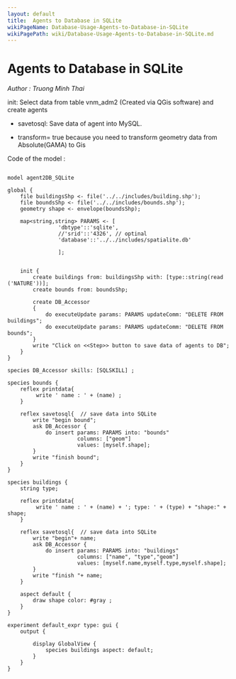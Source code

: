```yaml
---
layout: default
title:  Agents to Database in SQLite
wikiPageName: Database-Usage-Agents-to-Database-in-SQLite
wikiPagePath: wiki/Database-Usage-Agents-to-Database-in-SQLite.md
---
```


[//]: # (keyword|skill_SQLSKILL)
[//]: # (keyword|concept_database)
#  Agents to Database in SQLite


_Author : Truong Minh Thai_

   init: Select data from table vnm_adm2 (Created via QGis software)  and create  agents

 * savetosql: Save data of agent into MySQL.
 
 * transform= true because you need to transform geometry data from Absolute(GAMA) to Gis
 

Code of the model : 

```

model agent2DB_SQLite  
  
global {  
	file buildingsShp <- file('../../includes/building.shp');
	file boundsShp <- file('../../includes/bounds.shp');
	geometry shape <- envelope(boundsShp);
	
	map<string,string> PARAMS <- [
				'dbtype'::'sqlite', 
				//'srid'::'4326', // optinal
				'database'::'../../includes/spatialite.db'
			
				];


	init {
		create buildings from: buildingsShp with: [type::string(read ('NATURE'))];
		create bounds from: boundsShp;
		
		create DB_Accessor  
		{ 			
			do executeUpdate params: PARAMS updateComm: "DELETE FROM buildings";	
			do executeUpdate params: PARAMS updateComm: "DELETE FROM bounds";			
		}
		write "Click on <<Step>> button to save data of agents to DB";		 
	}
}   
 
species DB_Accessor skills: [SQLSKILL] ;   

species bounds {
	reflex printdata{
		 write ' name : ' + (name) ;
	}
	 
	reflex savetosql{  // save data into SQLite
		write "begin bound";
		ask DB_Accessor {
			do insert params: PARAMS into: "bounds"
					  columns: ["geom"]
					  values: [myself.shape];
		}
	    write "finish bound";
	}		
}	

species buildings {
	string type;
	
	reflex printdata{
		 write ' name : ' + (name) + '; type: ' + (type) + "shape:" + shape;
	}
	
	reflex savetosql{  // save data into SQLite
		write "begin"+ name;
		ask DB_Accessor {
			do insert params: PARAMS into: "buildings"
					  columns: ["name", "type","geom"]
					  values: [myself.name,myself.type,myself.shape];
		}
	    write "finish "+ name;
	}	
	
	aspect default {
		draw shape color: #gray ;
	}
}    

experiment default_expr type: gui {
	output {
		
		display GlobalView {
			species buildings aspect: default;
		}
	}
}

```
